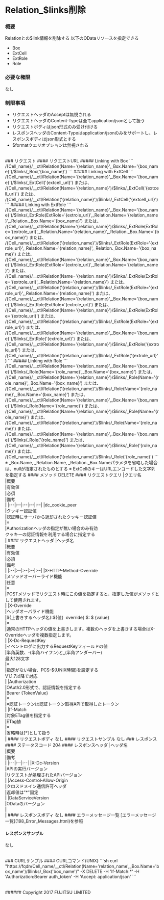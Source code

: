 # Relation_$links削除
### 概要
Relationとの$link情報を削除する
以下のODataリソースを指定できる
* Box
* ExtCell
* ExtRole
* Role

### 必要な権限
なし
### 制限事項
* リクエストヘッダのAcceptは無視される
* リクエストヘッダのContent-Typeは全てapplication/jsonとして扱う
* リクエストボディはjson形式のみ受け付ける
* レスポンスヘッダのContent-Typeはapplication/jsonのみをサポートし、レスポンスボディはjson形式とする
* $formatクエリオプションは無視される

<br>
### リクエスト
#### リクエストURL
##### Linking with Box
```
/{Cell_name}/__ctl/Relation(Name='{relation_name}',_Box.Name='{box_name}')/$links/_Box('{box_name}')
```
##### Linking with ExtCell
```
/{Cell_name}/__ctl/Relation(Name='{relation_name}',_Box.Name='{box_name}')/$links/_ExtCell('{extcell_url}')
または、
/{Cell_name}/__ctl/Relation(Name='{relation_name}')/$links/_ExtCell('{extcell_url}')
または、
/{Cell_name}/__ctl/Relation('{relation_name}')/$links/_ExtCell('{extcell_url}')
```
##### Linking with ExtRole
```
/{Cell_name}/__ctl/Relation(Name='{relation_name}',_Box.Name='{box_name}')/$links/_ExtRole(ExtRole='{extrole_url}',_Relation.Name='{relation_name}',_Relation._Box.Name='{box_name}')
または、
/{Cell_name}/__ctl/Relation(Name='{relation_name}')/$links/_ExtRole(ExtRole='{extrole_url}',_Relation.Name='{relation_name}',_Relation._Box.Name='{box_name}')
または、
/{Cell_name}/__ctl/Relation('{relation_name}')/$links/_ExtRole(ExtRole='{extrole_url}',_Relation.Name='{relation_name}',_Relation._Box.Name='{box_name}')
または、
/{Cell_name}/__ctl/Relation(Name='{relation_name}',_Box.Name='{box_name}')/$links/_ExtRole(ExtRole='{extrole_url}',_Relation.Name='{relation_name}')
または、
/{Cell_name}/__ctl/Relation(Name='{relation_name}')/$links/_ExtRole(ExtRole='{extrole_url}',_Relation.Name='{relation_name}')
または、
/{Cell_name}/__ctl/Relation('{relation_name}')/$links/_ExtRole(ExtRole='{extrole_url}',_Relation.Name='{relation_name}')
または、
/{Cell_name}/__ctl/Relation(Name='{relation_name}',_Box.Name='{box_name}')/$links/_ExtRole(ExtRole='{extrole_url}')
または、
/{Cell_name}/__ctl/Relation(Name='{relation_name}')/$links/_ExtRole(ExtRole='{extrole_url}')
または、
/{Cell_name}/__ctl/Relation('{relation_name}')/$links/_ExtRole(ExtRole='{extrole_url}')
または、
/{Cell_name}/__ctl/Relation(Name='{relation_name}',_Box.Name='{box_name}')/$links/_ExtRole('{extrole_url}')
または、
/{Cell_name}/__ctl/Relation(Name='{relation_name}')/$links/_ExtRole('{extrole_url}')
または、
/{Cell_name}/__ctl/Relation('{relation_name}')/$links/_ExtRole('{extrole_url}')
```
##### Linking with Role
```
/{Cell_name}/__ctl/Relation(Name='{relation_name}',_Box.Name='{box_name}')/$links/_Role(Name='{role_name}',_Box.Name='{box_name}')
または、
/{Cell_name}/__ctl/Relation(Name='{relation_name}')/$links/_Role(Name='{role_name}',_Box.Name='{box_name}')
または、
/{Cell_name}/__ctl/Relation('{relation_name}')/$links/_Role(Name='{role_name}',_Box.Name='{box_name}')
または、
/{Cell_name}/__ctl/Relation(Name='{relation_name}',_Box.Name='{box_name}')/$links/_Role(Name='{role_name}')
または、
/{Cell_name}/__ctl/Relation(Name='{relation_name}')/$links/_Role(Name='{role_name}')
または、
/{Cell_name}/__ctl/Relation('{relation_name}')/$links/_Role(Name='{role_name}')
または、
/{Cell_name}/__ctl/Relation(Name='{relation_name}',_Box.Name='{box_name}')/$links/_Role('{role_name}')
または、
/{Cell_name}/__ctl/Relation(Name='{relation_name}')/$links/_Role('{role_name}')
または、
/{Cell_name}/__ctl/Relation('{relation_name}')/$links/_Role('{role_name}')
```
※ _Box.Name, _Relation.Name, _Relation._Box.Nameパラメタを省略した場合は、nullが指定されたものとする
※ ExtCellのキーはURLエンコードした文字列を指定する
#### メソッド
DELETE
#### リクエストクエリ
|クエリ名<br>|概要<br>|有効値<br>|必須<br>|備考<br>|
|:--|:--|:--|:--|:--|
|dc_cookie_peer<br>|クッキー認証値<br>|認証時にサーバから返却されたクッキー認証値<br>|×<br>|Authorizationヘッダの指定が無い場合のみ有効<br>クッキーの認証情報を利用する場合に指定する<br>|
#### リクエストヘッダ
|ヘッダ名<br>|概要<br>|有効値<br>|必須<br>|備考<br>|
|:--|:--|:--|:--|:--|
|X-HTTP-Method-Override<br>|メソッドオーバーライド機能<br>|任意<br>|×<br>|POSTメソッドでリクエスト時にこの値を指定すると、指定した値がメソッドとして使用されます。<br>|
|X-Override<br>|ヘッダオーバライド機能<br>|${上書きするヘッダ名}:${値} &#160;override} $: $ {value}<br>|×<br>|通常のHTTPヘッダの値を上書きします。複数のヘッダを上書きする場合はX-Overrideヘッダを複数指定します。<br>|
|X-Dc-RequestKey<br>|イベントログに出力するRequestKeyフィールドの値<br>|半角英数、-(半角ハイフン)と_(半角アンダーバー)<br>最大128文字<br>|×<br>|指定がない場合、PCS-${UNIX時間}を設定する<br>V1.1.7以降で対応<br>|
|Authorization<br>|OAuth2.0形式で、認証情報を指定する<br>|Bearer {TokenValue}<br>|×<br>|※認証トークンは認証トークン取得APIで取得したトークン<br>|
|If-Match<br>|対象ETag値を指定する<br>|ETag値<br>|×<br>|省略時は[*]として扱う<br>|
#### リクエストボディ
なし
#### リクエストサンプル
なし
### レスポンス
#### ステータスコード
204
#### レスポンスヘッダ
|ヘッダ名<br>|概要<br>|備考<br>|
|:--|:--|:--|
|X-Dc-Version<br>|APIの実行バージョン<br>|リクエストが処理されたAPIバージョン<br>|
|Access-Control-Allow-Origin<br>|クロスドメイン通信許可ヘッダ<br>|返却値は"*"固定<br>|
|DataServiceVersion<br>|ODataのバージョン<br>|&#160;<br>|
#### レスポンスボディ
なし
#### エラーメッセージ一覧
[エラーメッセージ一覧](198_Error_Messages.html)を参照

#### レスポンスサンプル
なし

<br>
### CURLサンプル
#### CURLコマンド(UNIX)
```sh
curl "https://fqdn/Cell_name/__ctl/Relation(Name='relation_name',_Box.Name='box_name')/$links/_Box('box_name')" -X DELETE -H 'If-Match:*'
 -H 'Authorization:Bearer auth_token' -H 'Accept: application/json'
```
<br>
<br>
<br>
###### Copyright 2017    FUJITSU LIMITED
